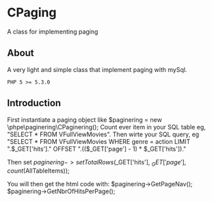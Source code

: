# CPaging
A class for implementing paging

## About

A very light and simple class that implement paging with mySql.

    PHP 5 >= 5.3.0

## Introduction

First instantiate a paging object like $paginering = new \phpe\paginering\CPaginering(); 
Count ever item in your SQL table eg, "SELECT * FROM VFullViewMovies". 
Then wirte your SQL query, eg "SELECT * FROM VFullViewMovies WHERE genre = action LIMIT ".$_GET['hits']." OFFSET ".(($_GET['page'] - 1) * $_GET['hits'])."

Then set $paginering->setTotalRows($_GET['hits'], $_GET['page'], count($AllTableItems));

You will then get the html code with:
$paginering->GetPageNav();
$paginering->GetNbrOfHitsPerPage();
